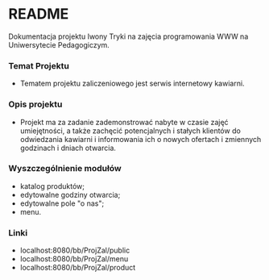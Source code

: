 # README #

Dokumentacja projektu Iwony Tryki na zajęcia programowania WWW na Uniwersytecie Pedagogiczym.

### Temat Projektu ###

* Tematem projektu zaliczeniowego jest serwis internetowy kawiarni.

### Opis projektu ###

* Projekt ma za zadanie zademonstrować nabyte w czasie zajęć umiejętności, a także zachęcić potencjalnych i stałych klientów do odwiedzania kawiarni i informowania ich o nowych ofertach i zmiennych godzinach i dniach otwarcia.

### Wyszczególnienie modułów ###

* katalog produktów;
* edytowalne godziny otwarcia;
* edytowalne pole "o nas";
* menu.

### Linki ###
* localhost:8080/bb/ProjZal/public 
* localhost:8080/bb/ProjZal/menu
* localhost:8080/bb/ProjZal/product  
